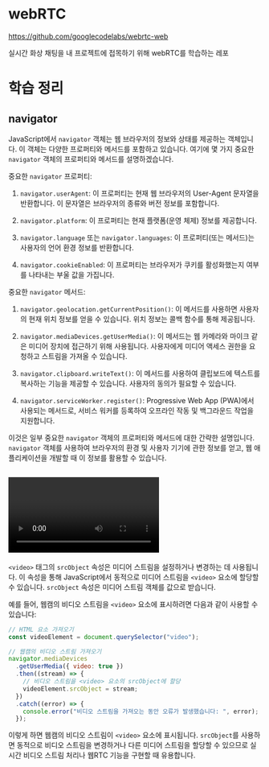 # webRTC

https://github.com/googlecodelabs/webrtc-web

실시간 화상 채팅을 내 프로젝트에 접목하기 위해 webRTC를 학습하는 레포

# 학습 정리

## navigator

JavaScript에서 `navigator` 객체는 웹 브라우저의 정보와 상태를 제공하는 객체입니다. 이 객체는 다양한 프로퍼티와 메서드를 포함하고 있습니다. 여기에 몇 가지 중요한 `navigator` 객체의 프로퍼티와 메서드를 설명하겠습니다.

중요한 `navigator` 프로퍼티:

1. `navigator.userAgent`: 이 프로퍼티는 현재 웹 브라우저의 User-Agent 문자열을 반환합니다. 이 문자열은 브라우저의 종류와 버전 정보를 포함합니다.

2. `navigator.platform`: 이 프로퍼티는 현재 플랫폼(운영 체제) 정보를 제공합니다.

3. `navigator.language` 또는 `navigator.languages`: 이 프로퍼티(또는 메서드)는 사용자의 언어 환경 정보를 반환합니다.

4. `navigator.cookieEnabled`: 이 프로퍼티는 브라우저가 쿠키를 활성화했는지 여부를 나타내는 부울 값을 가집니다.

중요한 `navigator` 메서드:

1. `navigator.geolocation.getCurrentPosition()`: 이 메서드를 사용하면 사용자의 현재 위치 정보를 얻을 수 있습니다. 위치 정보는 콜백 함수를 통해 제공됩니다.

2. `navigator.mediaDevices.getUserMedia()`: 이 메서드는 웹 카메라와 마이크 같은 미디어 장치에 접근하기 위해 사용됩니다. 사용자에게 미디어 액세스 권한을 요청하고 스트림을 가져올 수 있습니다.

3. `navigator.clipboard.writeText()`: 이 메서드를 사용하여 클립보드에 텍스트를 복사하는 기능을 제공할 수 있습니다. 사용자의 동의가 필요할 수 있습니다.

4. `navigator.serviceWorker.register()`: Progressive Web App (PWA)에서 사용되는 메서드로, 서비스 워커를 등록하여 오프라인 작동 및 백그라운드 작업을 지원합니다.

이것은 일부 중요한 `navigator` 객체의 프로퍼티와 메서드에 대한 간략한 설명입니다. `navigator` 객체를 사용하여 브라우저의 환경 및 사용자 기기에 관한 정보를 얻고, 웹 애플리케이션을 개발할 때 이 정보를 활용할 수 있습니다.

## <video> `srcObject` property

`<video>` 태그의 `srcObject` 속성은 미디어 스트림을 설정하거나 변경하는 데 사용됩니다. 이 속성을 통해 JavaScript에서 동적으로 미디어 스트림을 `<video>` 요소에 할당할 수 있습니다. `srcObject` 속성은 미디어 스트림 객체를 값으로 받습니다.

예를 들어, 웹캠의 비디오 스트림을 `<video>` 요소에 표시하려면 다음과 같이 사용할 수 있습니다:

```javascript
// HTML 요소 가져오기
const videoElement = document.querySelector("video");

// 웹캠의 비디오 스트림 가져오기
navigator.mediaDevices
  .getUserMedia({ video: true })
  .then((stream) => {
    // 비디오 스트림을 <video> 요소의 srcObject에 할당
    videoElement.srcObject = stream;
  })
  .catch((error) => {
    console.error("비디오 스트림을 가져오는 동안 오류가 발생했습니다: ", error);
  });
```

이렇게 하면 웹캠의 비디오 스트림이 `<video>` 요소에 표시됩니다. `srcObject`를 사용하면 동적으로 비디오 스트림을 변경하거나 다른 미디어 스트림을 할당할 수 있으므로 실시간 비디오 스트림 처리나 웹RTC 기능을 구현할 때 유용합니다.
